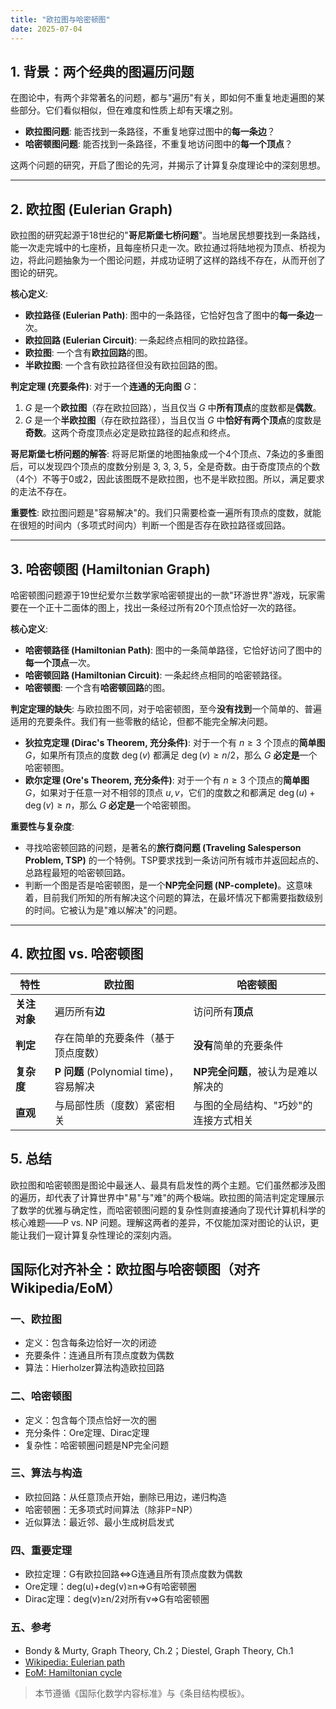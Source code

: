 ```yaml
---
title: "欧拉图与哈密顿图"
date: 2025-07-04
---
```


## 1. 背景：两个经典的图遍历问题

在图论中，有两个非常著名的问题，都与"遍历"有关，即如何不重复地走遍图的某些部分。它们看似相似，但在难度和性质上却有天壤之别。

- **欧拉图问题**: 能否找到一条路径，不重复地穿过图中的**每一条边**？
- **哈密顿图问题**: 能否找到一条路径，不重复地访问图中的**每一个顶点**？

这两个问题的研究，开启了图论的先河，并揭示了计算复杂度理论中的深刻思想。

---

## 2. 欧拉图 (Eulerian Graph)

欧拉图的研究起源于18世纪的"**哥尼斯堡七桥问题**"。当地居民想要找到一条路线，能一次走完城中的七座桥，且每座桥只走一次。欧拉通过将陆地视为顶点、桥视为边，将此问题抽象为一个图论问题，并成功证明了这样的路线不存在，从而开创了图论的研究。

**核心定义**:

- **欧拉路径 (Eulerian Path)**: 图中的一条路径，它恰好包含了图中的**每一条边**一次。
- **欧拉回路 (Eulerian Circuit)**: 一条起终点相同的欧拉路径。
- **欧拉图**: 一个含有**欧拉回路**的图。
- **半欧拉图**: 一个含有欧拉路径但没有欧拉回路的图。

**判定定理 (充要条件)**:
对于一个**连通的无向图** $G$：

1. $G$ 是一个**欧拉图**（存在欧拉回路），当且仅当 $G$ 中**所有顶点**的度数都是**偶数**。
2. $G$ 是一个**半欧拉图**（存在欧拉路径），当且仅当 $G$ 中**恰好有两个顶点**的度数是**奇数**。这两个奇度顶点必定是欧拉路径的起点和终点。

**哥尼斯堡七桥问题的解答**:
将哥尼斯堡的地图抽象成一个4个顶点、7条边的多重图后，可以发现四个顶点的度数分别是 3, 3, 3, 5，全是奇数。由于奇度顶点的个数（4个）不等于0或2，因此该图既不是欧拉图，也不是半欧拉图。所以，满足要求的走法不存在。

**重要性**:
欧拉图问题是"容易解决"的。我们只需要检查一遍所有顶点的度数，就能在很短的时间内（多项式时间内）判断一个图是否存在欧拉路径或回路。

---

## 3. 哈密顿图 (Hamiltonian Graph)

哈密顿图问题源于19世纪爱尔兰数学家哈密顿提出的一款"环游世界"游戏，玩家需要在一个正十二面体的图上，找出一条经过所有20个顶点恰好一次的路径。

**核心定义**:

- **哈密顿路径 (Hamiltonian Path)**: 图中的一条简单路径，它恰好访问了图中的**每一个顶点**一次。
- **哈密顿回路 (Hamiltonian Circuit)**: 一条起终点相同的哈密顿路径。
- **哈密顿图**: 一个含有**哈密顿回路**的图。

**判定定理的缺失**:
与欧拉图不同，对于哈密顿图，至今**没有找到**一个简单的、普遍适用的充要条件。我们有一些零散的结论，但都不能完全解决问题。

- **狄拉克定理 (Dirac's Theorem, 充分条件)**:
    对于一个有 $n \ge 3$ 个顶点的**简单图** $G$，如果所有顶点的度数 $\deg(v)$ 都满足 $\deg(v) \ge n/2$，那么 $G$ **必定是**一个哈密顿图。
- **欧尔定理 (Ore's Theorem, 充分条件)**:
    对于一个有 $n \ge 3$ 个顶点的**简单图** $G$，如果对于任意一对不相邻的顶点 $u, v$，它们的度数之和都满足 $\deg(u) + \deg(v) \ge n$，那么 $G$ **必定是**一个哈密顿图。

**重要性与复杂度**:

- 寻找哈密顿回路的问题，是著名的**旅行商问题 (Traveling Salesperson Problem, TSP)** 的一个特例。TSP要求找到一条访问所有城市并返回起点的、总路程最短的哈密顿回路。
- 判断一个图是否是哈密顿图，是一个**NP完全问题 (NP-complete)**。这意味着，目前我们所知的所有解决这个问题的算法，在最坏情况下都需要指数级别的时间。它被认为是"难以解决"的问题。

---

## 4. 欧拉图 vs. 哈密顿图

| 特性         | 欧拉图                               | 哈密顿图                               |
|--------------|--------------------------------------|----------------------------------------|
| **关注对象** | 遍历所有**边**                       | 访问所有**顶点**                       |
| **判定**     | 存在简单的充要条件（基于顶点度数）   | **没有**简单的充要条件                 |
| **复杂度**   | **P 问题** (Polynomial time)，容易解决 | **NP完全问题**，被认为是难以解决的       |
| **直观**     | 与局部性质（度数）紧密相关             | 与图的全局结构、"巧妙"的连接方式相关   |

## 5. 总结

欧拉图和哈密顿图是图论中最迷人、最具有启发性的两个主题。它们虽然都涉及图的遍历，却代表了计算世界中"易"与"难"的两个极端。欧拉图的简洁判定定理展示了数学的优雅与确定性，而哈密顿图问题的复杂性则直接通向了现代计算机科学的核心难题——P vs. NP 问题。理解这两者的差异，不仅能加深对图论的认识，更能让我们一窥计算复杂性理论的深刻内涵。

## 国际化对齐补全：欧拉图与哈密顿图（对齐 Wikipedia/EoM）

### 一、欧拉图

- 定义：包含每条边恰好一次的闭迹
- 充要条件：连通且所有顶点度数为偶数
- 算法：Hierholzer算法构造欧拉回路

### 二、哈密顿图

- 定义：包含每个顶点恰好一次的圈
- 充分条件：Ore定理、Dirac定理
- 复杂性：哈密顿圈问题是NP完全问题

### 三、算法与构造

- 欧拉回路：从任意顶点开始，删除已用边，递归构造
- 哈密顿圈：无多项式时间算法（除非P=NP）
- 近似算法：最近邻、最小生成树启发式

### 四、重要定理

- 欧拉定理：G有欧拉回路⇔G连通且所有顶点度数为偶数
- Ore定理：deg(u)+deg(v)≥n⇒G有哈密顿圈
- Dirac定理：deg(v)≥n/2对所有v⇒G有哈密顿圈

### 五、参考

- Bondy & Murty, Graph Theory, Ch.2；Diestel, Graph Theory, Ch.1
- [Wikipedia: Eulerian path](https://en.wikipedia.org/wiki/Eulerian_path)
- [EoM: Hamiltonian cycle](https://encyclopediaofmath.org/wiki/Hamiltonian_cycle)

> 本节遵循《国际化数学内容标准》与《条目结构模板》。
